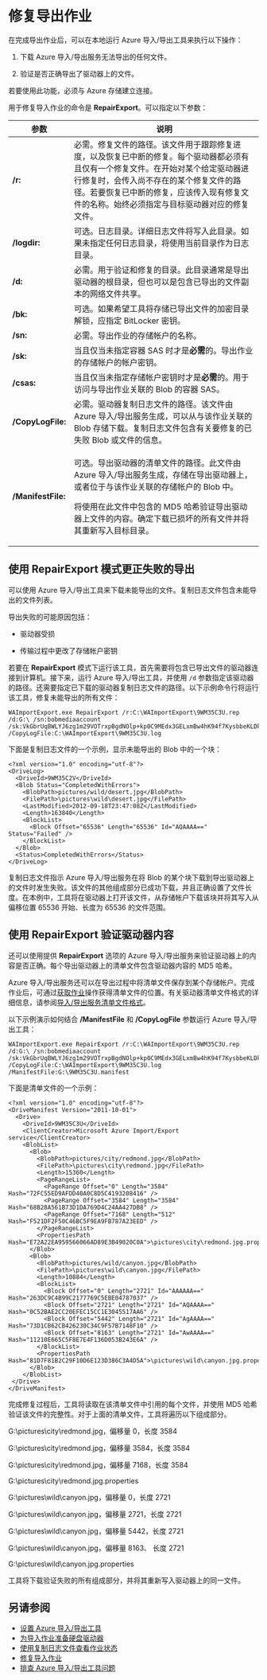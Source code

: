 <properties
    pageTitle="修复 Azure 导出作业 | Azure"
    description="了解如何使用 Azure 导入/导出服务修复已创建和运行的导出作业。"
    author="muralikk"
    manager="syadav"
    editor="tysonn"
    services="storage"
    documentationcenter="" />  

<tags
    ms.assetid="728e2a42-04ce-4be8-9375-e9e2bc6827a5"
    ms.service="storage"
    ms.workload="storage"
    ms.tgt_pltfrm="na"
    ms.devlang="na"
    ms.topic="article"
    ms.date="01/23/2017"
    wacn.date="03/20/2017"
    ms.author="muralikk" />  


# 修复导出作业
在完成导出作业后，可以在本地运行 Azure 导入/导出工具来执行以下操作：
  
1.  下载 Azure 导入/导出服务无法导出的任何文件。
  
2.  验证是否正确导出了驱动器上的文件。
  
若要使用此功能，必须与 Azure 存储建立连接。
  
用于修复导入作业的命令是 **RepairExport**。可以指定以下参数：
  
|参数|说明|  
|---------------|-----------------|  
|**/r:<RepairFile>**|必需。修复文件的路径。该文件用于跟踪修复进度，以及恢复已中断的修复。每个驱动器都必须有且仅有一个修复文件。在开始对某个给定驱动器进行修复时，会传入尚不存在的某个修复文件的路径。若要恢复已中断的修复，应该传入现有修复文件的名称。始终必须指定与目标驱动器对应的修复文件。|  
|**/logdir:<LogDirectory>**|可选。日志目录。详细日志文件将写入此目录。如果未指定任何日志目录，将使用当前目录作为日志目录。|  
|**/d:<TargetDirectory>**|必需。用于验证和修复的目录。此目录通常是导出驱动器的根目录，但也可以是包含已导出的文件副本的网络文件共享。|  
|**/bk:<BitLockerKey>**|可选。如果希望工具将存储已导出文件的加密目录解锁，应指定 BitLocker 密钥。|  
|**/sn:<StorageAccountName>**|必需。导出作业的存储帐户的名称。|  
|**/sk:<StorageAccountKey>**|当且仅当未指定容器 SAS 时才是**必需**的。导出作业的存储帐户的帐户密钥。|  
|**/csas:<ContainerSas>**|当且仅当未指定存储帐户密钥时才是**必需**的。用于访问与导出作业关联的 Blob 的容器 SAS。|  
|**/CopyLogFile:<DriveCopyLogFile>**|必需。驱动器复制日志文件的路径。该文件由 Azure 导入/导出服务生成，可以从与该作业关联的 Blob 存储下载。复制日志文件包含有关要修复的已失败 Blob 或文件的信息。|  
|**/ManifestFile:<DriveManifestFile>**|<p>可选。导出驱动器的清单文件的路径。此文件由 Azure 导入/导出服务生成，存储在导出驱动器上，或者位于与该作业关联的存储帐户的 Blob 中。</p><p> 将使用在此文件中包含的 MD5 哈希验证导出驱动器上文件的内容。确定下载已损坏的所有文件并将其重新写入目标目录。<p>|  
  
## 使用 RepairExport 模式更正失败的导出  
可以使用 Azure 导入/导出工具来下载未能导出的文件。复制日志文件包含未能导出的文件列表。
  
导出失败的可能原因包括：
  
-   驱动器受损
  
-   传输过程中更改了存储帐户密钥
  
若要在 **RepairExport** 模式下运行该工具，首先需要将包含已导出文件的驱动器连接到计算机。接下来，运行 Azure 导入/导出工具，并使用 `/d` 参数指定该驱动器的路径。还需要指定已下载的驱动器复制日志文件的路径。以下示例命令行将运行该工具，修复未能导出的所有文件：
  

	WAImportExport.exe RepairExport /r:C:\WAImportExport\9WM35C3U.rep /d:G:\ /sn:bobmediaaccount /sk:VkGbrUqBWLYJ6zg1m29VOTrxpBgdNOlp+kp0C9MEdx3GELxmBw4hK94f7KysbbeKLDksg7VoN1W/a5UuM2zNgQ== /CopyLogFile:C:\WAImportExport\9WM35C3U.log  

  
下面是复制日志文件的一个示例，显示未能导出的 Blob 中的一个块：
  

	<?xml version="1.0" encoding="utf-8"?>  
	<DriveLog>  
	  <DriveId>9WM35C2V</DriveId>  
	  <Blob Status="CompletedWithErrors">  
	    <BlobPath>pictures/wild/desert.jpg</BlobPath>  
	    <FilePath>\pictures\wild\desert.jpg</FilePath>  
	    <LastModified>2012-09-18T23:47:08Z</LastModified>  
	    <Length>163840</Length>  
	    <BlockList>  
	      <Block Offset="65536" Length="65536" Id="AQAAAA==" Status="Failed" />  
	    </BlockList>  
	  </Blob>  
	  <Status>CompletedWithErrors</Status>  
	</DriveLog>  

  
复制日志文件指示 Azure 导入/导出服务在将 Blob 的某个块下载到导出驱动器上的文件时发生失败。该文件的其他组成部分已成功下载，并且正确设置了文件长度。在本例中，工具将在驱动器上打开该文件，从存储帐户下载该块并将其写入从偏移位置 65536 开始、长度为 65536 的文件范围。
  
## 使用 RepairExport 验证驱动器内容  
还可以使用提供 **RepairExport** 选项的 Azure 导入/导出服务来验证驱动器上的内容是否正确。每个导出驱动器上的清单文件包含驱动器内容的 MD5 哈希。
  
Azure 导入/导出服务还可以在导出过程中将清单文件保存到某个存储帐户。完成作业后，可通过[获取作业](https://docs.microsoft.com/rest/api/storageimportexport/jobs#Jobs_CreateOrUpdate)操作获得清单文件的位置。有关驱动器清单文件格式的详细信息，请参阅[导入/导出服务清单文件格式](/documentation/articles/storage-import-export-file-format-metadata-and-properties/)。
  
以下示例演示如何结合 **/ManifestFile** 和 **/CopyLogFile** 参数运行 Azure 导入/导出工具：
  

	WAImportExport.exe RepairExport /r:C:\WAImportExport\9WM35C3U.rep /d:G:\ /sn:bobmediaaccount /sk:VkGbrUqBWLYJ6zg1m29VOTrxpBgdNOlp+kp0C9MEdx3GELxmBw4hK94f7KysbbeKLDksg7VoN1W/a5UuM2zNgQ== /CopyLogFile:C:\WAImportExport\9WM35C3U.log /ManifestFile:G:\9WM35C3U.manifest  

  
下面是清单文件的一个示例：
  

	<?xml version="1.0" encoding="utf-8"?>  
	<DriveManifest Version="2011-10-01">  
	  <Drive>  
	    <DriveId>9WM35C3U</DriveId>  
	    <ClientCreator>Microsoft Azure Import/Export service</ClientCreator>  
	    <BlobList>
	      <Blob>  
	        <BlobPath>pictures/city/redmond.jpg</BlobPath>  
	        <FilePath>\pictures\city\redmond.jpg</FilePath>  
	        <Length>15360</Length>  
	        <PageRangeList>  
	          <PageRange Offset="0" Length="3584" Hash="72FC55ED9AFDD40A0C8D5C4193208416" />  
	          <PageRange Offset="3584" Length="3584" Hash="68B28A561B73D1DA769D4C24AA427DB8" />  
	          <PageRange Offset="7168" Length="512" Hash="F521DF2F50C46BC5F9EA9FB787A23EED" />  
	        </PageRangeList>  
	        <PropertiesPath Hash="E72A22EA959566066AD89E3B49020C0A">\pictures\city\redmond.jpg.properties</PropertiesPath>  
	      </Blob>  
	      <Blob>  
	        <BlobPath>pictures/wild/canyon.jpg</BlobPath>  
	        <FilePath>\pictures\wild\canyon.jpg</FilePath>  
	        <Length>10884</Length>  
	        <BlockList>  
	          <Block Offset="0" Length="2721" Id="AAAAAA==" Hash="263DC9C4B99C2177769C5EBE04787037" />  
	          <Block Offset="2721" Length="2721" Id="AQAAAA==" Hash="0C52BAE2CC20EFEC15CC1E3045517AA6" />  
	          <Block Offset="5442" Length="2721" Id="AgAAAA==" Hash="73D1CB62CB426230C34C9F57B7148F10" />  
	          <Block Offset="8163" Length="2721" Id="AwAAAA==" Hash="11210E665C5F8E7E4F136D053B243E6A" />  
	        </BlockList>  
	        <PropertiesPath Hash="81D7F81B2C29F10D6E123D386C3A4D5A">\pictures\wild\canyon.jpg.properties</PropertiesPath>  
	      </Blob> 
	    </BlobList>  
	 </Drive>  
	</DriveManifest>  

  
完成修复过程后，工具将读取在该清单文件中引用的每个文件，并使用 MD5 哈希验证该文件的完整性。对于上面的清单文件，工具将遍历以下组成部分。
  
G:\\pictures\\city\\redmond.jpg，偏移量 0，长度 3584
  
G:\\pictures\\city\\redmond.jpg，偏移量 3584，长度 3584
  
G:\\pictures\\city\\redmond.jpg，偏移量 7168，长度 3584
  
G:\\pictures\\city\\redmond.jpg.properties
  
G:\\pictures\\wild\\canyon.jpg，偏移量 0，长度 2721
  
G:\\pictures\\wild\\canyon.jpg，偏移量 2721，长度 2721
  
G:\\pictures\\wild\\canyon.jpg，偏移量 5442，长度 2721
  
G:\\pictures\\wild\\canyon.jpg，偏移量 8163、 长度 2721
  
G:\\pictures\\wild\\canyon.jpg.properties
  
工具将下载验证失败的所有组成部分，并将其重新写入驱动器上的同一文件。
  
## 另请参阅  
- [设置 Azure 导入/导出工具](/documentation/articles/storage-import-export-tool-setup-v1/)
- [为导入作业准备硬盘驱动器](/documentation/articles/storage-import-export-tool-preparing-hard-drives-import-v1/)
- [使用复制日志文件查看作业状态](/documentation/articles/storage-import-export-tool-reviewing-job-status-v1/)
- [修复导入作业](/documentation/articles/storage-import-export-tool-repairing-an-import-job-v1/)
- [排查 Azure 导入/导出工具问题](/documentation/articles/storage-import-export-tool-troubleshooting-v1/)

<!---HONumber=Mooncake_0313_2017-->